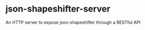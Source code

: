 json-shapeshifter-server
========================

An HTTP server to expose json-shapeshifter through a RESTful API
